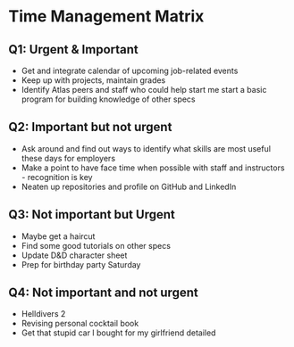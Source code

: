 # Time Management Matrix

## Q1: Urgent & Important

- Get and integrate calendar of upcoming job-related events
- Keep up with projects, maintain grades
- Identify Atlas peers and staff who could help start me start a basic program for building knowledge of other specs

## Q2: Important but not urgent

- Ask around and find out ways to identify what skills are most useful these days for employers
- Make a point to have face time when possible with staff and instructors - recognition is key
- Neaten up repositories and profile on GitHub and LinkedIn

## Q3: Not important but Urgent

- Maybe get a haircut
- Find some good tutorials on other specs
- Update D&D character sheet
- Prep for birthday party Saturday

## Q4: Not important and not urgent

- Helldivers 2
- Revising personal cocktail book
- Get that stupid car I bought for my girlfriend detailed
